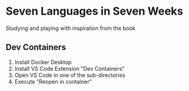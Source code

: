 # Seven Languages in Seven Weeks

Studying and playing with inspiration from the book

## Dev Containers

1. Install Docker Desktop
2. Install VS Code Extension "Dev Containers"
3. Open VS Code in one of the sub-directories
4. Execute "Reopen in container"